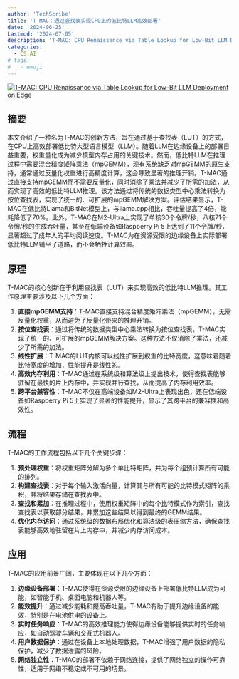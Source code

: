 ```yaml
---
author: 'TechScribe'
title: 'T-MAC：通过查找表实现CPU上的低比特LLM高效部署'
date: '2024-06-25'
Lastmod: '2024-07-05'
description: 'T-MAC: CPU Renaissance via Table Lookup for Low-Bit LLM Deployment on Edge'
categories:
  - CS.AI
# tags:
#   - emoji
---
```


[![T-MAC: CPU Renaissance via Table Lookup for Low-Bit LLM Deployment on Edge](https://arxiv-research-1301205113.cos.ap-guangzhou.myqcloud.com/images/2407.00088v1.pdf_0.jpg)](https://arxiv.org/abs/2407.00088v1)

## 摘要

本文介绍了一种名为T-MAC的创新方法，旨在通过基于查找表（LUT）的方式，在CPU上高效部署低比特大型语言模型（LLM）。随着LLM在边缘设备上的部署日益重要，权重量化成为减少模型内存占用的关键技术。然而，低比特LLM在推理过程中需要混合精度矩阵乘法（mpGEMM），现有系统缺乏对mpGEMM的原生支持，通常通过反量化权重进行高精度计算，这会导致显著的推理开销。T-MAC通过直接支持mpGEMM而不需要反量化，同时消除了乘法并减少了所需的加法，从而实现了高效的低比特LLM推理。该方法通过将传统的数据类型中心乘法转换为按位查找表，实现了统一的、可扩展的mpGEMM解决方案。评估结果显示，T-MAC在低比特Llama和BitNet模型上，与llama.cpp相比，吞吐量提高了4倍，能耗降低了70%。此外，T-MAC在M2-Ultra上实现了单核30个令牌/秒，八核71个令牌/秒的生成吞吐量，甚至在低端设备如Raspberry Pi 5上达到了11个令牌/秒，显著超过了成年人的平均阅读速度。T-MAC为在资源受限的边缘设备上实际部署低比特LLM铺平了道路，而不会牺牲计算效率。<!--more-->

## 原理

T-MAC的核心创新在于利用查找表（LUT）来实现高效的低比特LLM推理。其工作原理主要涉及以下几个方面：
1. **直接mpGEMM支持**：T-MAC直接支持混合精度矩阵乘法（mpGEMM），无需反量化权重，从而避免了反量化带来的推理开销。
2. **按位查找表**：通过将传统的数据类型中心乘法转换为按位查找表，T-MAC实现了统一的、可扩展的mpGEMM解决方案。这种方法不仅消除了乘法，还减少了所需的加法。
3. **线性扩展**：T-MAC的LUT内核可以线性扩展到权重的比特宽度，这意味着随着比特宽度的增加，性能提升是线性的。
4. **高效内存利用**：T-MAC通过在系统级和算法级上提出技术，使得查找表能够驻留在最快的片上内存中，并实现并行查找，从而提高了内存利用效率。
5. **跨平台兼容性**：T-MAC不仅在高端设备如M2-Ultra上表现出色，还在低端设备如Raspberry Pi 5上实现了显著的性能提升，显示了其跨平台的兼容性和高效性。

## 流程

T-MAC的工作流程包括以下几个关键步骤：
1. **预处理权重**：将权重矩阵分解为多个单比特矩阵，并为每个组预计算所有可能的排列。
2. **构建查找表**：对于每个输入激活向量，计算其与所有可能的比特模式矩阵的乘积，并将结果存储在查找表中。
3. **查找和累加**：在推理过程中，使用权重矩阵中的每个比特模式作为索引，查找查找表以获取部分结果，并累加这些结果以得到最终的GEMM结果。
4. **优化内存访问**：通过系统级的数据布局优化和算法级的表压缩方法，确保查找表能够高效地驻留在片上内存中，并减少内存访问成本。

## 应用

T-MAC的应用前景广阔，主要体现在以下几个方面：
1. **边缘设备部署**：T-MAC使得在资源受限的边缘设备上部署低比特LLM成为可能，如智能手机、桌面电脑和机器人等。
2. **能效提升**：通过减少能耗和提高吞吐量，T-MAC有助于提升边缘设备的能效，特别是在电池供电的设备上。
3. **实时任务响应**：T-MAC的高效推理能力使得边缘设备能够提供实时的任务响应，如自动驾驶车辆和交互式机器人。
4. **用户数据保护**：通过在设备上本地处理数据，T-MAC增强了用户数据的隐私保护，减少了数据泄露的风险。
5. **网络独立性**：T-MAC的部署不依赖于网络连接，提供了网络独立的操作可靠性，适用于网络不稳定或不可用的场景。